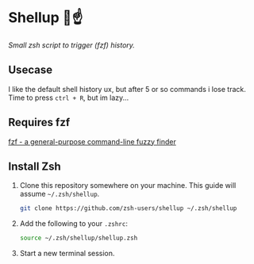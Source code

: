 # Shellup 🐚☝️
_Small zsh script to trigger (fzf) history._

## Usecase

I like the default shell history ux, but after 5 or so commands i lose track. Time to press `ctrl + R`, but im lazy...

## Requires fzf

[fzf - a general-purpose command-line fuzzy finder](https://github.com/junegunn/fzf)

## Install Zsh

1. Clone this repository somewhere on your machine. This guide will assume `~/.zsh/shellup`.

    ```sh
    git clone https://github.com/zsh-users/shellup ~/.zsh/shellup
    ```

2. Add the following to your `.zshrc`:

    ```sh
    source ~/.zsh/shellup/shellup.zsh
    ```

3. Start a new terminal session.